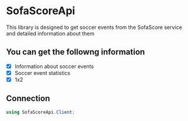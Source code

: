 # SofaScoreApi
This library is designed to get soccer events from the SofaScore service and detailed information about them

## You can get the followng information
- [x] Information about soccer events
- [x] Soccer event statistics
- [x] 1x2

## Connection
```c#
using SofaScoreApi.Client;
```
